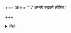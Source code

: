 +++
title = "17 अग्नये रुद्रवते लोहितः"

+++

<details><summary>थिते</summary>

अग्नये रुद्रवते लोहितः पशुः १७
</details>
